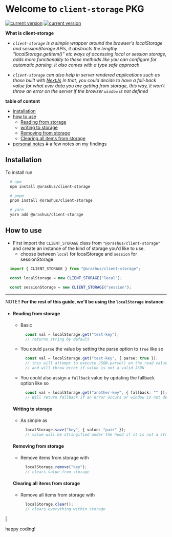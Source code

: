# Welcome to `client-storage` PKG

[![current version]( https://img.shields.io/badge/@latest-0.0.9-gold)](https://www.npmjs.com/package/@orashus/client-storage)
[![current version]( https://img.shields.io/badge/Author-RashJrEdmund-blue)](https://github.com/rashjredmund)

__What is client-storage__

- _`client-storage` is a simple wrapper around the browser's localStorage and sessionStorage APIs, it abstracts the lengthy "localStorage.getItem()" etc ways of accessing local or session storage, adds more functionality to these methods like you can configure for automatic parsing. It also comes with a type safe approach_

- _`client-storage` can also help in server rendered applications such as those built with [NextJs](https://nextjs.org/) In that, you could decide to have a fall-back value for what ever data you are getting from storage, this way, it won't throw an error on the server if the browser `window` is not defined_

__table of content__

- [installation](#installation)
- [how to use](#how-to-use)
  - [Reading from storage](#reading-from-storage)
  - [writing to storage](#writing-to-storage)
  - [Removing from storage](#removing-from-storage)
  - [Clearing all items from storage](#clearing-all-items-from-storage)
- [personal notes](./PERSONAL_NOTES.md) # a few notes on my findings

## Installation

To install run

```bash
  # npm
  npm install @orashus/client-storage

  # pnpm
  pnpm install @orashus/client-storage

  # yarn
  yarn add @orashus/client-storage
```

## How to use

- First import the `CLIENT_STORAGE` class from `"@orashus/client-storage"` and create an instance of the kind of storage you'd like to use.
  - choose between `local` for localStorage and `session` for sessionStorage

```ts
  import { CLIENT_STORAGE } from "@orashus/client-storage";

  const localStorage = new CLIENT_STORAGE("local");

  const sessionStorage = new CLIENT_STORAGE("session");
```

___

NOTE!! __For the rest of this guide, we'll be using the `localStorage` instance__

- #### Reading from storage

  - Basic

    ```ts
      const val = localStorage.get("test-key");
      // returns string by default
    ```

  - You could `parse` the value by setting the parse option to `true` like so

    ```ts
      const val = localStorage.get("test-key", { parse: true });
      // this will attempt to execute JSON.parse() on the read value
      // and will throw error if value is not a valid JSON
    ```

  - You could also assign a `fallback` value by updating the fallback option like so

    ```ts
      const val = localStorage.get("another-key", { fallback: "" });
      // Will return fallback if an error occurs or window is not defined
    ```

  #### Writing to storage

  - As simple as

    ```ts
      localStorage.save("key", { value: "pair" });
      // value will be stringified under the hood if it is not a string
    ```

  #### Removing from storage

  - Remove items from storage with

    ```ts
      localStorage.remove("key");
      // clears value from storage
    ```

  #### Clearing all items from storage

  - Remove all items from storage with

    ```ts
      localStorage.clear();
      // clears everything within storage
    ```

|

happy coding!
